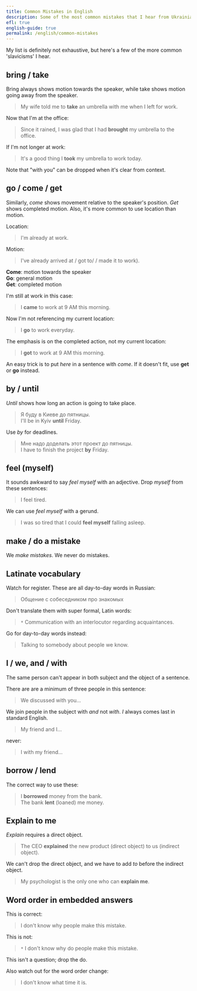 ```yaml
---
title: Common Mistakes in English
description: Some of the most common mistakes that I hear from Ukrainians learning English and how to fix them. 
efl: true 
english-guide: true
permalink: /english/common-mistakes
---
```


My list is definitely not exhaustive, but here's a few of the more common 'slavicisms' I hear. 
 
## bring / take

Bring always shows motion towards the speaker, while take shows motion going away from the speaker.

> My wife told me to **take** an umbrella with me when I left for work.       

Now that I'm at the office: 

> Since it rained, I was glad that I had **brought** my umbrella to the office. 

If I'm not longer at work: 

> It's a good thing I **took** my umbrella to work today.

Note that "with you" can be dropped when it's clear from context.

## go / come / get

Similarly, *come* shows movement relative to the speaker's position. *Get* shows completed motion. Also, it's more common to use location than motion.

Location: 

 > I'm already at work.


Motion: 

> I've already arrived at / got to/ / made it to work).

**Come**: motion towards the speaker  
**Go**: general motion  
**Get**: completed motion  

I'm still at work in this case: 

> I **came** to work at 9 AM this morning.

Now I'm not referencing my current location:

> I **go** to work everyday. 

The emphasis is on the completed action, not my current location: 

> I **got** to work at 9 AM this morning.

An easy trick is to put *here* in a sentence with *come*. If it doesn't fit, use **get** or **go** instead.

## by / until

*Until* shows how long an action is going to take place.

> Я буду в Киеве до пятницы.    
> I'll be in Kyiv **until** Friday. 

Use *by* for deadlines.

> Мне надо доделать этот проект до пятницы.  
> I have to finish the project **by** Friday.

## feel (myself)

It sounds awkward to say *feel myself* with an adjective. Drop *myself* from these sentences: 

> I feel tired.

We can use *feel myself* with a gerund.

> I was so tired that I could **feel myself** falling asleep.

## make / do a mistake  

We *make mistakes*. We never do mistakes.

## Latinate vocabulary

Watch for register. These are all day-to-day words in Russian: 


> Общение с собеседником про знакомых

Don't translate them with super formal, Latin words: 

> `*`&nbsp;Communication with an interlocutor regarding acquaintances.

Go for day-to-day words instead: 

> Talking to somebody about people we know.

## I / we, and / with

The same person can't appear in both subject and the object of a sentence.

There are are a minimum of three people in this sentence: 

> We discussed with you...

We join people in the subject with *and* not *with*. *I* always comes last in standard English.

> My friend and I... 

never: 

> I with my friend... 


## borrow / lend

The correct way to use these: 

> I **borrowed** money from the bank.    
> The bank **lent** (loaned) me money.

## Explain to me

*Explain* requires a direct object.

> The CEO **explained** the new product (direct object) to us (indirect object).

We can't drop the direct object, and we have to add *to* before the indirect object. 

> My psychologist is the only one who can **explain me**.   

## Word order in embedded answers 

This is correct: 

> I don't know why people make this mistake.

This is not: 

> `*`&nbsp;I don't know why do people make this mistake.

This isn't a question; drop the do.

Also watch out for the word order change:

> I don't know what time it is.
